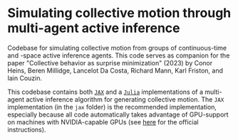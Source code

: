 # Simulating collective motion through multi-agent active inference
Codebase for simulating collective motion from groups of continuous-time and -space active inference agents. This code serves as companion for the paper "Collective behavior as surprise minimization" (2023) by Conor Heins, Beren Millidge, Lancelot Da Costa, Richard Mann, Karl Friston, and Iain Couzin.

This codebase contains both [`JAX`](https://github.com/google/jax) and a [`Julia`](https://julialang.org/) implementations of a multi-agent active inference algorithm for generating collective motion. The `JAX` implementation (in the `jax` folder) is the recommended implementation, especially because all code automatically takes advantage of GPU-support on machines with NVIDIA-capable GPUs (see [here](https://github.com/google/jax#pip-installation-gpu-cuda-installed-via-pip-easier) for the official instructions). 

